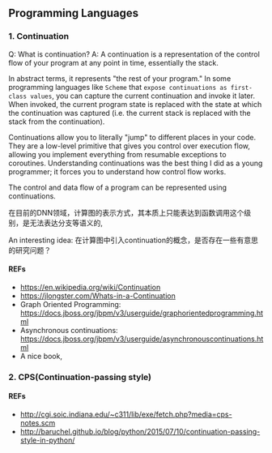 ## Programming Languages

### 1. Continuation

Q: What is continuation?
A: A continuation is a representation of the control flow of your program at any point in time, essentially the stack.

In abstract terms, it represents "the rest of your program."
In some programming languages like `Scheme` that `expose continuations as first-class values`, you can capture the current continuation and invoke it later. When invoked, the current program state is replaced with the state at which the continuation was captured (i.e. the current stack is replaced with the stack from the continuation).

Continuations allow you to literally "jump" to different places in your code. They are a low-level primitive that gives you control over execution flow, allowing you implement everything from resumable exceptions to coroutines. Understanding continuations was the best thing I did as a young programmer; it forces you to understand how control flow works.

The control and data flow of a program can be represented using continuations.

在目前的DNN领域，计算图的表示方式，其本质上只能表达到函数调用这个级别，是无法表达分支等语义的,

An interesting idea: 在计算图中引入continuation的概念，是否存在一些有意思的研究问题？

#### REFs

- <https://en.wikipedia.org/wiki/Continuation>
- <https://jlongster.com/Whats-in-a-Continuation>
- Graph Oriented Programming: <https://docs.jboss.org/jbpm/v3/userguide/graphorientedprogramming.html>
- Asynchronous continuations: <https://docs.jboss.org/jbpm/v3/userguide/asynchronouscontinuations.html>
- A nice book, <Compiling with Continuations>

### 2. CPS(Continuation-passing style)


#### REFs

- <http://cgi.soic.indiana.edu/~c311/lib/exe/fetch.php?media=cps-notes.scm>
- <http://baruchel.github.io/blog/python/2015/07/10/continuation-passing-style-in-python/>

